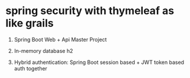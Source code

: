 # spring security with thymeleaf as like grails

1. Spring Boot Web + Api Master Project

2. In-memory database h2

3. Hybrid authentication: Spring Boot session based + JWT token based auth together
